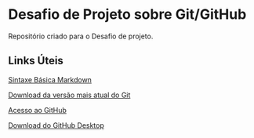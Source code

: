 # Desafio de Projeto sobre Git/GitHub

Repositório criado para o Desafio de projeto.

## Links Úteis
[Sintaxe Básica Markdown](https://www.markdownguide.org/basic-syntax/)

[Download da versão mais atual do Git](https://git-scm.com/)

[Acesso ao GitHub](https://github.com/)

[Download do GitHub Desktop](https://desktop.github.com)